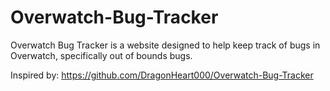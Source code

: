 # Overwatch-Bug-Tracker
Overwatch Bug Tracker is a website designed to help keep track of bugs in Overwatch, specifically out of bounds bugs.

Inspired by: https://github.com/DragonHeart000/Overwatch-Bug-Tracker
